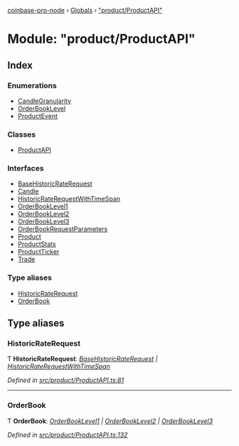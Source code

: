 [coinbase-pro-node](../README.md) › [Globals](../globals.md) › ["product/ProductAPI"](_product_productapi_.md)

# Module: "product/ProductAPI"

## Index

### Enumerations

- [CandleGranularity](../enums/_product_productapi_.candlegranularity.md)
- [OrderBookLevel](../enums/_product_productapi_.orderbooklevel.md)
- [ProductEvent](../enums/_product_productapi_.productevent.md)

### Classes

- [ProductAPI](../classes/_product_productapi_.productapi.md)

### Interfaces

- [BaseHistoricRateRequest](../interfaces/_product_productapi_.basehistoricraterequest.md)
- [Candle](../interfaces/_product_productapi_.candle.md)
- [HistoricRateRequestWithTimeSpan](../interfaces/_product_productapi_.historicraterequestwithtimespan.md)
- [OrderBookLevel1](../interfaces/_product_productapi_.orderbooklevel1.md)
- [OrderBookLevel2](../interfaces/_product_productapi_.orderbooklevel2.md)
- [OrderBookLevel3](../interfaces/_product_productapi_.orderbooklevel3.md)
- [OrderBookRequestParameters](../interfaces/_product_productapi_.orderbookrequestparameters.md)
- [Product](../interfaces/_product_productapi_.product.md)
- [ProductStats](../interfaces/_product_productapi_.productstats.md)
- [ProductTicker](../interfaces/_product_productapi_.productticker.md)
- [Trade](../interfaces/_product_productapi_.trade.md)

### Type aliases

- [HistoricRateRequest](_product_productapi_.md#historicraterequest)
- [OrderBook](_product_productapi_.md#orderbook)

## Type aliases

### HistoricRateRequest

Ƭ **HistoricRateRequest**: _[BaseHistoricRateRequest](../interfaces/_product_productapi_.basehistoricraterequest.md) | [HistoricRateRequestWithTimeSpan](../interfaces/_product_productapi_.historicraterequestwithtimespan.md)_

_Defined in [src/product/ProductAPI.ts:81](https://github.com/bennyn/coinbase-pro-node/blob/98aacfd/src/product/ProductAPI.ts#L81)_

---

### OrderBook

Ƭ **OrderBook**: _[OrderBookLevel1](../interfaces/_product_productapi_.orderbooklevel1.md) | [OrderBookLevel2](../interfaces/_product_productapi_.orderbooklevel2.md) | [OrderBookLevel3](../interfaces/_product_productapi_.orderbooklevel3.md)_

_Defined in [src/product/ProductAPI.ts:132](https://github.com/bennyn/coinbase-pro-node/blob/98aacfd/src/product/ProductAPI.ts#L132)_
